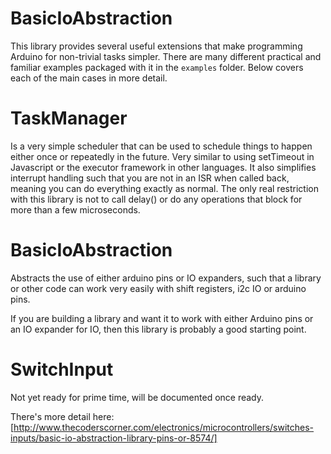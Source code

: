 # BasicIoAbstraction

This library provides several useful extensions that make programming Arduino for non-trivial tasks simpler. There are many different practical and familiar examples packaged with it in the `examples` folder. Below covers each of the main cases in more detail.

# TaskManager

Is a very simple scheduler that can be used to schedule things to happen either once or repeatedly in the future. Very similar to using setTimeout in Javascript or the executor framework in other languages. It also simplifies interrupt handling such that you are not in an ISR when called back, meaning you can do everything exactly as normal. The only real restriction with this library is not to call delay() or do any operations that block for more than a few microseconds.

# BasicIoAbstraction

Abstracts the use of either arduino pins or IO expanders, such that a library or other code can work very easily with shift registers, i2c IO or arduino pins. 

If you are building a library and want it to work with either Arduino pins or an IO expander for IO, then this library is probably a good starting point.

# SwitchInput

Not yet ready for prime time, will be documented once ready.

There's more detail here:
[http://www.thecoderscorner.com/electronics/microcontrollers/switches-inputs/basic-io-abstraction-library-pins-or-8574/]
